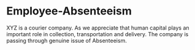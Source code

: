 # Employee-Absenteeism
XYZ is a courier company. As we appreciate that human capital plays an important role in collection, transportation and delivery. The company is passing through genuine issue of Absenteeism. 
